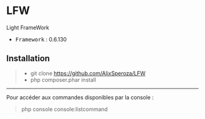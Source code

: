 # LFW
Light FrameWork

 - <kbd>Framework</kbd> : 0.6.130

Installation
----------

> - git clone https://github.com/AlixSperoza/LFW
> - php composer.phar install

----------

Pour accéder aux commandes disponibles par la console :
> php console console:listcommand